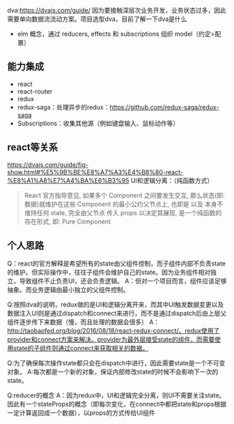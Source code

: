 dva:https://dvajs.com/guide/
因为要接触深层次业务开发，业务状态过多，因此需要单向数据流流动方案。项目选型dva，目前了解一下dva是什么

- elm 概念，通过 reducers, effects 和 subscriptions 组织 model（约定>配置）

## 能力集成
- react
- react-router
- redux
- redux-saga：处理异步的redux：https://github.com/redux-saga/redux-saga
- Subscriptions：收集其他源（例如键盘输入、鼠标动作等）

## react等关系
https://dvajs.com/guide/fig-show.html#%E5%9B%BE%E8%A7%A3%E4%B8%80-react-%E8%A1%A8%E7%A4%BA%E6%B3%95
UI和逻辑分离：（纯函数方式）
> React 官方指导意见, 如果多个 Component 之间要发生交互, 那么状态(即: 数据)就维护在这些 Component 的最小公约父节点上, 也即是 <App/>
> <TodoList/> <Todo/> 以及<AddTodoBtn/> 本身不维持任何 state, 完全由父节点<App/> 传入 props 以决定其展现, 是一个纯函数的存在形式, 即: Pure Component

## 个人思路
Q：react的官方解释是希望所有的state由父组件控制，而子组件内部不负责state的维护。但实际操作中，往往子组件会维护自己的state。因为业务组件相对独立，导致组件不止负责UI，还会负责逻辑。
A：但对一个项目而言，组件应该足够抽象。而业务逻辑由最小独立的父组件控制。

Q:按照dva的说明，redux做的是UI和逻辑分离开来，而其中UI触发数据变更以及数据注入UI则是通过dispatch和connect来进行，而不是通过dispatch后由上层父组件逐步传下来数据（慢，而且处理的数据会很多）
A：http://taobaofed.org/blog/2016/08/18/react-redux-connect/。redux使用了provider和connect方案来解决。provider为最外层接受state的组件，而需要使用state的子组件则通过connect来获取相关的数据。

Q:为了确保每次操作state都只会在dispatch中进行，因此需要state是一个不可变对象。
A:每次都是一个新的对象，保证内部修改state的时候不会影响下一次的state。

Q:reducer的概念
A：因为redux中，UI和逻辑完全分离，则UI不需要关注state。因此有一个stateProps的概念（即每次变化，在connect中都把state和props根据一定计算返回成一个数据），以props的方式传给UI组件